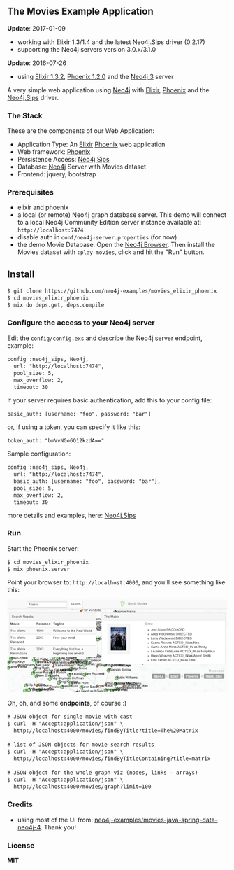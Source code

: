 ## The Movies Example Application

**Update**:  2017-01-09
  - working with Elixir 1.3/1.4 and the latest Neo4j.Sips driver (0.2.17)
  - supporting the Neo4j servers version 3.0.x/3.1.0

**Update**:  2016-07-26 
  - using [Elixir 1.3.2](http://elixir-lang.org), [Phoenix 1.2.0](https://hex.pm/packages/phoenix/1.2.0) and the [Neo4j 3](https://neo4j.com/developer/get-started/) server

A very simple web application using [Neo4j](http://neo4j.com/developer/get-started/) with [Elixir](http://elixir-lang.org), [Phoenix](http://www.phoenixframework.org) and the [Neo4j.Sips](https://github.com/florinpatrascu/neo4j_sips) driver.

### The Stack

These are the components of our Web Application:

- Application Type: An [Elixir](http://elixir-lang.org) [Phoenix](http://www.phoenixframework.org) web application
- Web framework: [Phoenix](http://www.phoenixframework.org)
- Persistence Access: [Neo4j.Sips](https://github.com/florinpatrascu/neo4j_sips)
- Database: [Neo4j](http://neo4j.com/developer/get-started/) Server with Movies dataset
- Frontend: jquery, bootstrap

### Prerequisites

- elixir and phoenix
- a local (or remote) Neo4j graph database server. This demo will connect to a local Neo4j Community Edition server instance available at: `http://localhost:7474` 
- disable auth in `conf/neo4j-server.properties` (for now)
- the demo Movie Database. Open the [Neo4j Browser](http://localhost:7474).
Then install the Movies dataset with `:play movies`, click and hit the "Run" button.


## Install

    $ git clone https://github.com/neo4j-examples/movies_elixir_phoenix
    $ cd movies_elixir_phoenix
    $ mix do deps.get, deps.compile

### Configure the access to your Neo4j server

Edit the `config/config.exs` and describe the Neo4j server endpoint, example:

    config :neo4j_sips, Neo4j,
      url: "http://localhost:7474",
      pool_size: 5,
      max_overflow: 2,
      timeout: 30

If your server requires basic authentication, add this to your config file:

    basic_auth: [username: "foo", password: "bar"]

or, if using a token, you can specify it like this: 

    token_auth: "bmVvNGo6O12kzdA=="

Sample configuration: 

    config :neo4j_sips, Neo4j,
      url: "http://localhost:7474",
      basic_auth: [username: "foo", password: "bar"],
      pool_size: 5,
      max_overflow: 2,
      timeout: 30

more details and examples, here: [Neo4j.Sips](https://github.com/florinpatrascu/neo4j_sips)

### Run

Start the Phoenix server:

    $ cd movies_elixir_phoenix
    $ mix phoenix.server

Point your browser to: `http://localhost:4000`, and you'll see something like this:

![](web/static/elixir_movies_demo.png)

Oh, oh, and some **endpoints**, of course :)


    # JSON object for single movie with cast
    $ curl -H "Accept:application/json" \
      http://localhost:4000/movies/findByTitle?title=The%20Matrix

    # list of JSON objects for movie search results
    $ curl -H "Accept:application/json" \
      http://localhost:4000/movies/findByTitleContaining?title=matrix

    # JSON object for the whole graph viz (nodes, links - arrays)
    $ curl -H "Accept:application/json" \
      http://localhost:4000/movies/graph?limit=100


### Credits

- using most of the UI from: [neo4j-examples/movies-java-spring-data-neo4j-4](https://github.com/neo4j-examples/movies-java-spring-data-neo4j-4). Thank you!

### License

**MIT**


